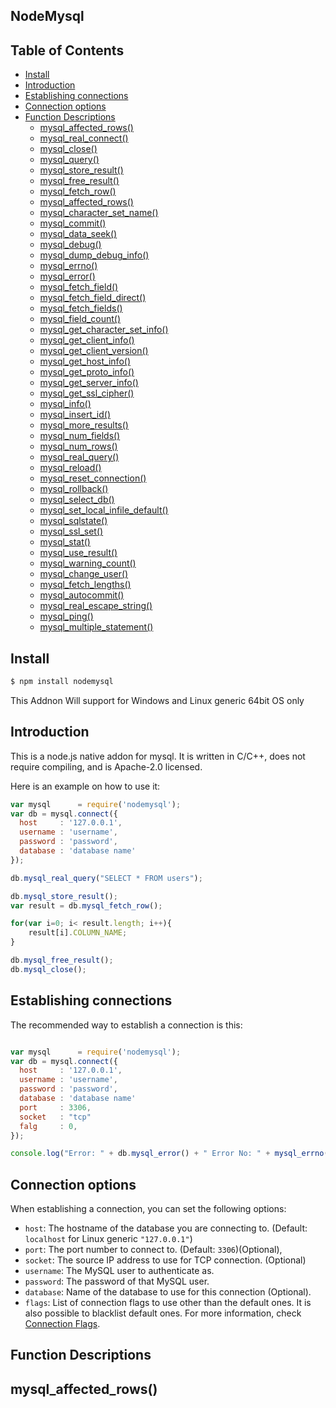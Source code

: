## NodeMysql

## Table of Contents

- [Install](#install)
- [Introduction](#introduction)
- [Establishing connections](#establishing-connections)
- [Connection options](#connection-options)
- [Function Descriptions](#function-descriptions)
  - [mysql_affected_rows()](#mysql_affected_rows())
  - [mysql_real_connect()](#mysql_real_connect())
  - [mysql_close()](#mysql_close())
  - [mysql_query()](#mysql_query())
  - [mysql_store_result()](#mysql_store_result())
  - [mysql_free_result()](#mysql_free_result())
  - [mysql_fetch_row()](#mysql_fetch_row())
  - [mysql_affected_rows()](#mysql_affected_rows())
  - [mysql_character_set_name()](#mysql_character_set_name())
  - [mysql_commit()](#mysql_commit())
  - [mysql_data_seek()](#mysql_data_seek())
  - [mysql_debug()](#mysql_debug())
  - [mysql_dump_debug_info()](#mysql_dump_debug_info())
  - [mysql_errno()](#mysql_errno())
  - [mysql_error()](#mysql_error())
  - [mysql_fetch_field()](#mysql_fetch_field())
  - [mysql_fetch_field_direct()](#mysql_fetch_field_direct())
  - [mysql_fetch_fields()](#mysql_fetch_fields())
  - [mysql_field_count()](#mysql_field_count())
  - [mysql_get_character_set_info()](#mysql_get_character_set_info())
  - [mysql_get_client_info()](#mysql_get_client_info())
  - [mysql_get_client_version()](#mysql_get_client_version())
  - [mysql_get_host_info()](#mysql_get_host_info())
  - [mysql_get_proto_info()](#mysql_get_proto_info())
  - [mysql_get_server_info()](#mysql_get_server_info())
  - [mysql_get_ssl_cipher()](#mysql_get_ssl_cipher())
  - [mysql_info()](#mysql_info())
  - [mysql_insert_id()](#mysql_insert_id())
  - [mysql_more_results()](#mysql_more_results())
  - [mysql_num_fields()](#mysql_num_fields())
  - [mysql_num_rows()](#mysql_num_rows())
  - [mysql_real_query()](#mysql_real_query())
  - [mysql_reload()](#mysql_reload())
  - [mysql_reset_connection()](#mysql_reset_connection())
  - [mysql_rollback()](#mysql_rollback())
  - [mysql_select_db()](#mysql_select_db())
  - [mysql_set_local_infile_default()](#mysql_set_local_infile_default())
  - [mysql_sqlstate()](#mysql_sqlstate())
  - [mysql_ssl_set()](#mysql_ssl_set())
  - [mysql_stat()](#mysql_stat())
  - [mysql_use_result()](#mysql_use_result())
  - [mysql_warning_count()](#mysql_warning_count())
  - [mysql_change_user()](#mysql_change_user())
  - [mysql_fetch_lengths()](#mysql_fetch_lengths())
  - [mysql_autocommit()](#mysql_autocommit())
  - [mysql_real_escape_string()](#mysql_real_escape_string())
  - [mysql_ping()](#mysql_ping())
  - [mysql_multiple_statement()](#mysql_multiple_statement())
  



## Install

```sh
$ npm install nodemysql
```

This Addnon Will support for Windows and Linux generic 64bit OS only 

## Introduction

This is a node.js native addon for mysql. It is written in C/C++, does not
require compiling, and is Apache-2.0 licensed.

Here is an example on how to use it:

```js
var mysql      = require('nodemysql');
var db = mysql.connect({
  host     : '127.0.0.1',
  username : 'username',
  password : 'password',
  database : 'database name'
});

db.mysql_real_query("SELECT * FROM users");

db.mysql_store_result();
var result = db.mysql_fetch_row();

for(var i=0; i< result.length; i++){
    result[i].COLUMN_NAME;
}

db.mysql_free_result();
db.mysql_close();
```


## Establishing connections

The recommended way to establish a connection is this:

```js

var mysql      = require('nodemysql');
var db = mysql.connect({
  host     : '127.0.0.1',
  username : 'username',
  password : 'password',
  database : 'database name'
  port     : 3306,
  socket   : "tcp"
  falg     : 0,
});

console.log("Error: " + db.mysql_error() + " Error No: " + mysql_errno())

```
## Connection options

When establishing a connection, you can set the following options:

* `host`: The hostname of the database you are connecting to. (Default:
  `localhost` for Linux generic `"127.0.0.1"`)
* `port`: The port number to connect to. (Default: `3306`)(Optional),
* `socket`: The source IP address to use for TCP connection. (Optional)
* `username`: The MySQL user to authenticate as.
* `password`: The password of that MySQL user.
* `database`: Name of the database to use for this connection (Optional).
* `flags`: List of connection flags to use other than the default ones. It is
  also possible to blacklist default ones. For more information, check
  [Connection Flags](#connection-flags).

## Function Descriptions

 ## mysql_affected_rows()

